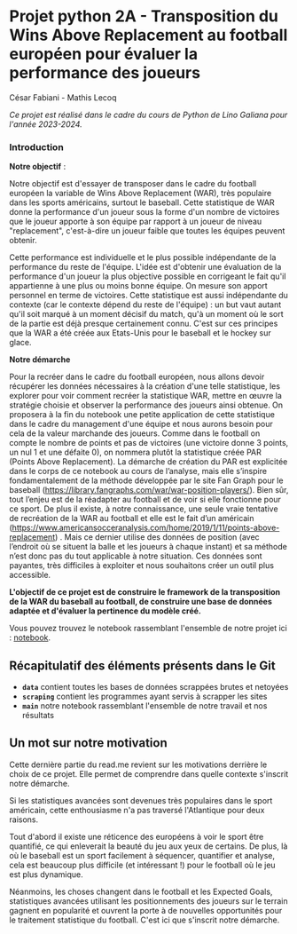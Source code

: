 # Projet python 2A - Transposition du Wins Above Replacement au football européen pour évaluer la performance des joueurs

César Fabiani - Mathis Lecoq

_Ce projet est réalisé dans le cadre du cours de Python de Lino Galiana pour l'année 2023-2024._
 
### Introduction


**Notre objectif** : 

Notre objectif est d'essayer de transposer dans le cadre du football européen la variable de Wins Above Replacement (WAR), très populaire dans les sports américains, surtout le baseball. Cette statistique de WAR donne la performance d'un joueur sous la forme d'un nombre de victoires que le joueur apporte à son équipe par rapport à un joueur de niveau "replacement", c'est-à-dire un joueur faible que toutes les équipes peuvent obtenir.

Cette performance est individuelle et le plus possible indépendante de la performance du reste de l'équipe. L'idée est d'obtenir une évaluation de la performance d'un joueur la plus objective possible en corrigeant le fait qu'il appartienne à une plus ou moins bonne équipe. On mesure son apport personnel en terme de victoires. Cette statistique est aussi indépendante du contexte (car le contexte dépend du reste de l'équipe) : un but vaut autant qu'il soit marqué à un moment décisif du match, qu'à un moment où le sort de la partie est déjà presque certainement connu. C'est sur ces principes que la WAR a été créée aux Etats-Unis pour le baseball et le hockey sur glace.

**Notre démarche** 

Pour la recréer dans le cadre du football européen, nous allons devoir récupérer les données nécessaires à la création d'une telle statistique, les explorer pour voir comment recréer la statistique WAR, mettre en œuvre la stratégie choisie et observer la performance des joueurs ainsi obtenue. On proposera à la fin du notebook une petite application de cette statistique dans le cadre du management d'une équipe et nous aurons besoin pour cela de la valeur marchande des joueurs.
Comme dans le football on compte le nombre de points et pas de victoires (une victoire donne 3 points, un nul 1 et une défaite 0), on nommera plutôt la statistique créée PAR (Points Above Replacement).
La démarche de création du PAR est explicitée dans le corps de ce notebook au cours de l’analyse, mais elle s’inspire fondamentalement de la méthode développée par le site Fan Graph pour le baseball (https://library.fangraphs.com/war/war-position-players/). 
Bien sûr, tout l’enjeu est de la réadapter au football et de voir si elle fonctionne pour ce sport.
De plus il existe, à notre connaissance, une seule vraie tentative de recréation de la WAR au football et elle est le fait d’un américain (https://www.americansocceranalysis.com/home/2019/1/11/points-above-replacement) . Mais ce dernier utilise des données de position (avec l’endroit où se situent la balle et les joueurs à chaque instant) et sa méthode n’est donc pas du tout applicable à notre situation. Ces données sont payantes, très difficiles à exploiter et nous souhaitons créer un outil plus accessible. 


**L'objectif de ce projet est de construire le framework de la transposition de la WAR du baseball au football, de construire une base de données adaptée et d'évaluer la pertinence du modèle créé.**


Vous pouvez trouvez le notebook rassemblant l'ensemble de notre projet ici : [notebook](https://github.com/lecoqm/evaluation_football/blob/main/main.ipynb).

## Récapitulatif des éléments présents dans le Git

- **`data`** contient toutes les bases de données scrappées brutes et netoyées
- **`scraping`** contient les programmes ayant servis à scrapper les sites
- **`main`** notre notebook rassemblant l'ensemble de notre travail et nos résultats

## Un mot sur notre motivation

Cette dernière partie du read.me revient sur les motivations derrière le choix de ce projet. Elle permet de comprendre dans quelle contexte s'inscrit notre démarche.


Si les statistiques avancées sont devenues très populaires dans le sport américain, cette enthousiasme n'a pas traversé l'Atlantique pour deux raisons.

Tout d'abord il existe une réticence des européens à voir le sport être quantifié, ce qui enleverait la beauté du jeu aux yeux de certains. De plus, là où le baseball est un sport facilement à séquencer, quantifier et analyse, cela est beaucoup plus difficile (et intéressant !) pour le football où le jeu est plus dynamique.

Néanmoins, les choses changent dans le football et les Expected Goals, statistiques avancées utilisant les positionnements des joueurs sur le terrain gagnent en popularité et ouvrent la porte à de nouvelles opportunités pour le traitement statistique du football. C'est ici que s'inscrit notre démarche.
